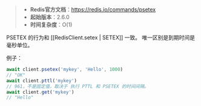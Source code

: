 > - **Redis官方文档**：https://redis.io/commands/psetex
> - **起始版本**：2.6.0
> - **时间复杂度**：O(1)

PSETEX 的行为和 [[RedisClient.setex | SETEX]] 一致。 唯一区别是到期时间是毫秒单位。

例子：

```typescript
await client.psetex('mykey', 'Hello', 1000)
// "OK"
await client.pttl('mykey')
// 961，不是固定值，取决于 执行 PTTL 和 PSETEX 的时间间隔。
await client.get('mykey')
// "Hello"
```
